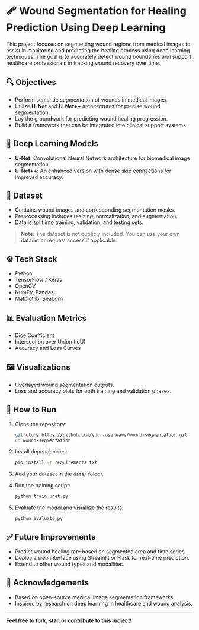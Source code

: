 # 🩹 Wound Segmentation for Healing Prediction Using Deep Learning

This project focuses on segmenting wound regions from medical images to assist in monitoring and predicting the healing process using deep learning techniques. The goal is to accurately detect wound boundaries and support healthcare professionals in tracking wound recovery over time.

## 🔍 Objectives

- Perform semantic segmentation of wounds in medical images.
- Utilize **U-Net** and **U-Net++** architectures for precise wound segmentation.
- Lay the groundwork for predicting wound healing progression.
- Build a framework that can be integrated into clinical support systems.

## 🧠 Deep Learning Models

- **U-Net**: Convolutional Neural Network architecture for biomedical image segmentation.
- **U-Net++**: An enhanced version with dense skip connections for improved accuracy.

## 📁 Dataset

- Contains wound images and corresponding segmentation masks.
- Preprocessing includes resizing, normalization, and augmentation.
- Data is split into training, validation, and testing sets.

> **Note**: The dataset is not publicly included. You can use your own dataset or request access if applicable.

## ⚙️ Tech Stack

- Python
- TensorFlow / Keras
- OpenCV
- NumPy, Pandas
- Matplotlib, Seaborn

## 📊 Evaluation Metrics

- Dice Coefficient
- Intersection over Union (IoU)
- Accuracy and Loss Curves

## 🖼️ Visualizations

- Overlayed wound segmentation outputs.
- Loss and accuracy plots for both training and validation phases.

## 🚀 How to Run

1. Clone the repository:
    ```bash
    git clone https://github.com/your-username/wound-segmentation.git
    cd wound-segmentation
    ```

2. Install dependencies:
    ```bash
    pip install -r requirements.txt
    ```

3. Add your dataset in the `data/` folder.

4. Run the training script:
    ```bash
    python train_unet.py
    ```

5. Evaluate the model and visualize the results:
    ```bash
    python evaluate.py
    ```

## ✅ Future Improvements

- Predict wound healing rate based on segmented area and time series.
- Deploy a web interface using Streamlit or Flask for real-time prediction.
- Extend to other wound types and modalities.

## 🙌 Acknowledgements

- Based on open-source medical image segmentation frameworks.
- Inspired by research on deep learning in healthcare and wound analysis.

---

**Feel free to fork, star, or contribute to this project!**

